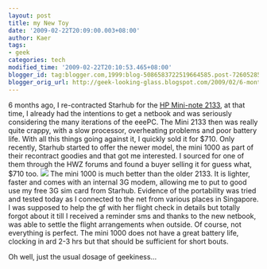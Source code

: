 ```yaml
---
layout: post
title: my New Toy
date: '2009-02-22T20:09:00.003+08:00'
author: Kaer
tags:
- geek
categories: tech
modified_time: '2009-02-22T20:10:53.465+08:00'
blogger_id: tag:blogger.com,1999:blog-5086583722519664585.post-7260528559653781748
blogger_orig_url: http://geek-looking-glass.blogspot.com/2009/02/6-months-ago-i-re-contracted-starhub.html
---
```


6 months ago, I re-contracted 
Starhub for the [HP Mini-note 
2133](http://geek-looking-glass.blogspot.com/2008/07/i-just-want-to-find-sometime-to-leave.html), 
at that time, I already had the intentions to get a netbook and was seriously 
considering the many iterations of the eeePC. The Mini 2133 then was really 
quite crappy, with a slow processor, overheating problems and poor battery 
life. With all this things going against it, I quickly sold it for $710. Only 
recently, Starhub started to offer the newer model, the mini 1000 as part of 
their recontract goodies and that got me interested. I sourced for one of them 
through the HWZ forums and found a buyer selling it for guess what, $710 too. 
![](http://mobile.blogger.ph/wp-content/uploads/2008/11/hp-mini-1000-500x393.jpg) 
The mini 1000 is much better than the older 2133. It is lighter, faster and 
comes with an internal 3G modem, allowing me to put to good use my free 3G sim 
card from Starhub. Evidence of the portability was tried and tested today as I 
connected to the net from various places in Singapore. I was supposed to help 
the gf with her flight check in details but totally forgot about it till I 
received a reminder sms and thanks to the new netbook, was able to settle the 
flight arrangements when outside. Of course, not everything is perfect. The 
mini 1000 does not have a great battery life, clocking in ard 2-3 hrs but that 
should be sufficient for short bouts. 

Oh well, just the usual dosage of geekiness... 
